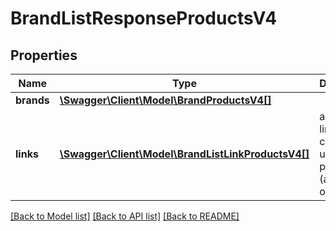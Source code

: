# BrandListResponseProductsV4

## Properties
Name | Type | Description | Notes
------------ | ------------- | ------------- | -------------
**brands** | [**\Swagger\Client\Model\BrandProductsV4[]**](BrandProductsV4.md) |  | [optional] 
**links** | [**\Swagger\Client\Model\BrandListLinkProductsV4[]**](BrandListLinkProductsV4.md) | a list of links that can be used for pagination (among others). | [optional] 

[[Back to Model list]](../../README.md#documentation-for-models) [[Back to API list]](../../README.md#documentation-for-api-endpoints) [[Back to README]](../../README.md)

